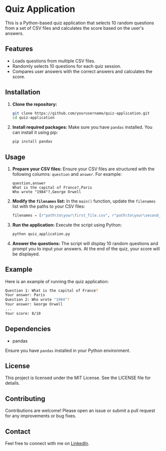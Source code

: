 # Quiz Application

This is a Python-based quiz application that selects 10 random questions from a set of CSV files and calculates the score based on the user's answers.

## Features

- Loads questions from multiple CSV files.
- Randomly selects 10 questions for each quiz session.
- Compares user answers with the correct answers and calculates the score.

## Installation

1. **Clone the repository:**
    ```sh
    git clone https://github.com/yourusername/quiz-application.git
    cd quiz-application
    ```

2. **Install required packages:**
    Make sure you have `pandas` installed. You can install it using pip:
    ```sh
    pip install pandas
    ```

## Usage

1. **Prepare your CSV files:**
    Ensure your CSV files are structured with the following columns: `question` and `answer`. For example:
    ```csv
    question,answer
    What is the capital of France?,Paris
    Who wrote "1984"?,George Orwell
    ```

2. **Modify the `filenames` list:**
    In the `main()` function, update the `filenames` list with the paths to your CSV files:
    ```python
    filenames = [r"path\to\your\first_file.csv", r"path\to\your\second_file.csv"]
    ```

3. **Run the application:**
    Execute the script using Python:
    ```sh
    python quiz_application.py
    ```

4. **Answer the questions:**
    The script will display 10 random questions and prompt you to input your answers. At the end of the quiz, your score will be displayed.

## Example

Here is an example of running the quiz application:

```sh
Question 1: What is the capital of France?
Your answer: Paris
Question 2: Who wrote "1984"?
Your answer: George Orwell
...
Your score: 8/10
```

## Dependencies

- pandas

Ensure you have `pandas` installed in your Python environment.

## License

This project is licensed under the MIT License. See the LICENSE file for details.

## Contributing

Contributions are welcome! Please open an issue or submit a pull request for any improvements or bug fixes.

## Contact

Feel free to connect with me on [LinkedIn](https://www.linkedin.com/in/om-mishra-a62991289).
